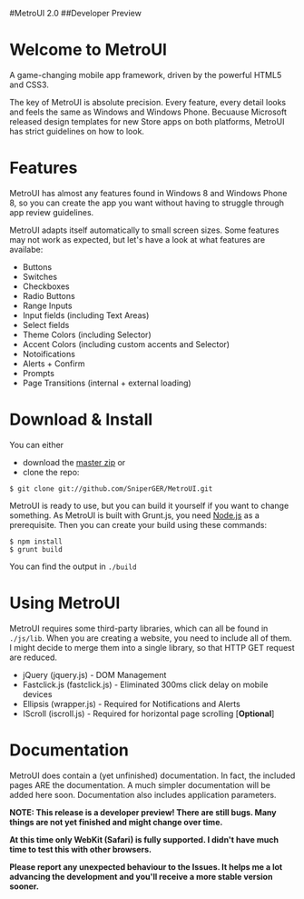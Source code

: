 #MetroUI 2.0
##Developer Preview 

Welcome to MetroUI
==================

A game-changing mobile app framework, driven by the powerful HTML5 and CSS3.

The key of MetroUI is absolute precision. Every feature, every detail looks and feels the same as Windows and Windows Phone.
Becuause Microsoft released design templates for new Store apps on both platforms, MetroUI has strict guidelines on how to look.

Features
========

MetroUI has almost any features found in Windows 8 and Windows Phone 8, so you can create the app you want without having to struggle through app review guidelines.

MetroUI adapts itself automatically to small screen sizes. Some features may not work as expected, but let's have a look at what features are availabe:

* Buttons
* Switches
* Checkboxes
* Radio Buttons
* Range Inputs
* Input fields (including Text Areas)
* Select fields
* Theme Colors (including Selector)
* Accent Colors (including custom accents and Selector)
* Notoifications
* Alerts + Confirm
* Prompts
* Page Transitions (internal + external loading)

Download & Install
==================

You can either

* download the [master zip](https://github.com/SniperGER/MetroUI/archive/master.zip) or
* clone the repo:

```shell
$ git clone git://github.com/SniperGER/MetroUI.git

```

MetroUI is ready to use, but you can build it yourself if you want to change something.
As MetroUI is built with Grunt.js, you need [Node.js](http://nodejs.org) as a prerequisite. Then you can create your build using these commands:

```shell
$ npm install
$ grunt build
```

You can find the output in `./build`

Using MetroUI
=============

MetroUI requires some third-party libraries, which can all be found in `./js/lib`. When you are creating a website, you need to include all of them. I might decide to merge them into a single library, so that HTTP GET request are reduced.

* jQuery (jquery.js) - DOM Management
* Fastclick.js (fastclick.js) - Eliminated 300ms click delay on mobile devices
* Ellipsis (wrapper.js) - Required for Notifications and Alerts
* IScroll (iscroll.js) - Required for horizontal page scrolling [**Optional**]

Documentation
=============

MetroUI does contain a (yet unfinished) documentation. In fact, the included pages ARE the documentation.
A much simpler documentation will be added here soon.
Documentation also includes application parameters.


**NOTE: This release is a developer preview! There are still bugs. Many things are not yet finished and might change over time.**

**At this time only WebKit (Safari) is fully supported. I didn't have much time to test this with other browsers.**

**Please report any unexpected behaviour to the Issues. It helps me a lot advancing the development and you'll receive a more stable version sooner.**